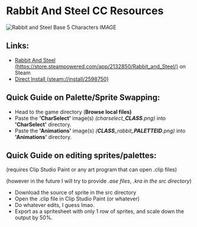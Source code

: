 # Rabbit And Steel CC Resources
![Rabbit and Steel Base 5 Characters IMAGE](https://github.com/projectsc1/ccsteelandrabbits/blob/main/_githubimages/rabbitsteel_charselect.gif)
## Links:

- [Rabbit And Steel (https://store.steampowered.com/app/2132850/Rabbit_and_Steel/)](https://store.steampowered.com/app/2132850/Rabbit_and_Steel/) on Steam
- [Direct Install (steam://install/2598750)](steam://install/2598750)

## Quick Guide on Palette/Sprite Swapping:

- Head to the game directory (**Browse local files)**
- Paste the **'CharSelect'** image(s) _(charselect\_**CLASS**.png)_ into **'CharSelect'** directory.
- Paste the **'Animations'** image(s) _(**CLASS**\_rabbit\_**PALETTEID**.png)_ into **'Animations'** directory.

## Quick Guide on editing sprites/palettes:

(requires Clip Studio Paint or any art program that can open .clip files)

(however in the future I will try to provide _.ase files_, _.kra in the src directory_)

- Download the source of sprite in the src directory
- Open the .clip file in Clip Studio Paint (or whatever)
- Do whatever edits, I guess lmao.
- Export as a spritesheet with only 1 row of sprites, and scale down the output by 50%.
